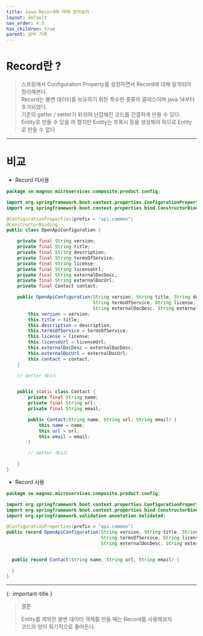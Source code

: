 ```yaml
---
title: Java Record에 대해 알아보자
layout: default
nav_order: 4.5
has_children: true
parent: 공부 기록
---
```

# Record란 ?
> 스프링에서 Configuration Property를 설정하면서 Record에 대해 알게되어 정리해본다.  
> Record는 불변 데이터를 보유하기 위한 특수한 종류의 클래스이며 java 14부터 추가되었다.  
> 기존의 getter / setter가 뒤섞여 난잡해진 코드를 간결하게 만들 수 있다.  
> Entity로 만들 수 있을 까 했지만 Entity는 프록시 등을 생성해야 하므로 Entity로 만들 수 없다
---
# 비교
- Record 미사용
```java
package se.magnus.microservices.composite.product.config;

import org.springframework.boot.context.properties.ConfigurationProperties;
import org.springframework.boot.context.properties.bind.ConstructorBinding;

@ConfigurationProperties(prefix = "api.common")
@ConstructorBinding
public class OpenApiConfiguration {

    private final String version;
    private final String title;
    private final String description;
    private final String termsOfService;
    private final String license;
    private final String licenseUrl;
    private final String externalDocDesc;
    private final String externalDocUrl;
    private final Contact contact;

    public OpenApiConfiguration(String version, String title, String description,
                                String termsOfService, String license, String licenseUrl,
                                String externalDocDesc, String externalDocUrl, Contact contact) {
        this.version = version;
        this.title = title;
        this.description = description;
        this.termsOfService = termsOfService;
        this.license = license;
        this.licenseUrl = licenseUrl;
        this.externalDocDesc = externalDocDesc;
        this.externalDocUrl = externalDocUrl;
        this.contact = contact;
    }

    // Getter 메소드


    public static class Contact {
        private final String name;
        private final String url;
        private final String email;

        public Contact(String name, String url, String email) {
            this.name = name;
            this.url = url;
            this.email = email;
        }

        // Getter 메소드

    }
}
```

- Record 사용
```java
package se.magnus.microservices.composite.product.config;

import org.springframework.boot.context.properties.ConfigurationProperties;
import org.springframework.boot.context.properties.bind.ConstructorBinding;
import org.springframework.validation.annotation.Validated;

@ConfigurationProperties(prefix = "api.common")
public record OpenApiConfiguration(String version, String title, String description,
                                   String termsOfService, String license, String licenseUrl,
                                   String externalDocDesc, String externalDocUrl, Contact contact) {


  public record Contact(String name, String url, String email) {

  }
} 
```

---
{: .important-title }

> 결론
>
> Entity를 제외한 불변 데이터 객체를 만들 때는 Record를 사용해보자  
> 코드의 양이 획기적으로 줄어든다.
